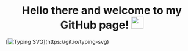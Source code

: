 <h1 align="center">Hello there and welcome to my GitHub page!
<img src="https://github.com/blackcater/blackcater/raw/main/images/Hi.gif" height="32"/></h1>

[![Typing SVG](https://readme-typing-svg.herokuapp.com?center=true&vCenter=true&lines=My+name+is+Sergei;+%5CI'm+currently+working+as+a+QA+engineer;And+I'm+always+learning+new+things;Nice+to+meet+you!)](https://git.io/typing-svg)
